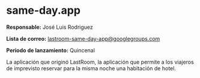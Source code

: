 same-day.app
=======

**Responsable:** José Luis Rodriguez

**Lista de correo:** lastroom-same-day-app@googlegroups.com

**Periodo de lanzamiento:** Quincenal

La aplicación que originó LastRoom, la aplicación que permite a los viajeros de imprevisto reservar para la misma noche una habitación de hotel.
